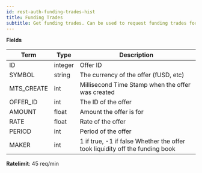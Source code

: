 ```yaml
---
id: rest-auth-funding-trades-hist
title: Funding Trades
subtitle: Get funding trades. Can be used to request funding trades for a specific currency or to retrieve trades for all currencies at once.
---
```


**Fields**

Term | Type | Description
-- | -- | --
ID  |  integer  |  Offer ID
SYMBOL  |  string  |  The currency of the offer (fUSD, etc)
MTS_CREATE  |  int  |  Millisecond Time Stamp when the offer was created
OFFER_ID  |  int  |  The ID of the offer
AMOUNT  |  float  |  Amount the offer is for
RATE  |  float  |  Rate of the offer
PERIOD  |  int  |  Period of the offer
MAKER  |  int  |  1 if true, -1 if false Whether the offer took liquidity off the funding book

**Ratelimit**: 45 req/min
